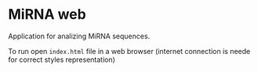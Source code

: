 # MiRNA web

Application for analizing MiRNA sequences.

To run open `index.html` file in a web browser (internet connection is neede for correct styles representation)